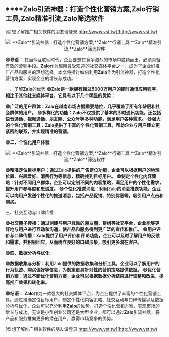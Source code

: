 ## ****Zalo**引流神器：打造个性化营销方案,**Zalo**行销工具,**Zalo**精准引流,**Zalo**筛选软件**

[😍想了解推广相关软件的朋友请登录 http://www.vst.tw](http://www.vst.tw)

 <center><img src="https://vst.tw/MP4/tuiguang/png/0.png" alt="**Zalo**引流神器：打造个性化营销方案,**Zalo**行销工具,**Zalo**精准引流,**Zalo**筛选软件"></center>

**😄导语：**
在当今互联网时代，企业要想在竞争激烈的市场中脱颖而出，必须具备有效的营销手段。**Zalo**作为越南最受欢迎的社交媒体平台之一，成为了企业们推广产品和服务的理想选择。本文将探讨如何利用**Zalo**作为引流神器，打造个性化营销方案，实现企业的增长与成功。

一、了解**Zalo**的优势
**😄**Zalo**是一款拥有超过5000万用户的即时通讯应用程序，相比于其他社交媒体平台，它具有以下几个明显的优势：**

**😄广泛的用户群体：**Zalo**在越南市场占据重要地位，几乎覆盖了所有年龄层和社会群体的用户。**
**😄多样化的功能：**Zalo**不仅提供了基本的即时通讯功能，还包括语音通话、视频通话、朋友圈、公众号等多种功能，满足用户各种需求。**
**😄强大的个性化营销工具：**Zalo**提供了丰富的个性化营销工具，帮助企业与用户建立更紧密的联系，并实现精准的营销。**

**😄二、个性化用户体验**

 <center><img src="https://vst.tw/MP4/tuiguang/png/3.png" alt="**Zalo**引流神器：打造个性化营销方案,**Zalo**行销工具,**Zalo**精准引流,**Zalo**筛选软件"></center>

**😄精准定位目标用户：通过**Zalo**提供的广告定位功能，企业可以根据用户的地理位置、兴趣爱好、消费行为等信息，精确找到目标用户。**
**😄制定个性化内容策略：针对不同用户群体，企业可以定制不同的内容策略，满足用户的个性化需求，提升用户参与度和忠诚度。**
**😄个性化推送消息：利用**Zalo**的消息推送功能，企业可以向用户发送个性化的推送消息，包括产品促销、特别优惠等，吸引用户点击和购买。**

三、社交互动与口碑传播

**😄社交圈子传播：通过创建与用户互动的朋友圈、群组等社交平台，企业能够更好地与用户进行互动和沟通，使产品和服务得到更广泛的宣传和推广。**
**😄用户评价与口碑传播：**Zalo**提供了用户评价和评论功能，企业可以及时了解用户的反馈和需求，并积极回应，从而树立良好的口碑形象，吸引更多潜在客户。**

**😄四、数据分析与优化**

**😄数据收集与分析：利用**Zalo**提供的数据收集和分析工具，企业可以了解用户的行为轨迹、购买偏好等信息，为制定更具针对性的营销策略提供依据。**
**😄优化营销方案：通过不断优化营销方案，企业可以根据数据分析结果进行调整和改进，提高推广效果和转化率。**

**😄结语：**
**Zalo**作为一款强大的社交媒体平台，为企业提供了丰富的个性化营销工具。通过准确定位目标用户、制定个性化内容策略、社交互动与口碑传播以及数据分析与优化，企业可以充分利用**Zalo**的优势，打造个性化营销方案，实现市场的增长与成功。无论是小型创业公司还是大型企业，都可以通过**Zalo**引流神器，将产品和服务推向更多的潜在用户，赢得市场竞争的优势。

[😍想了解推广相关软件的朋友请登录 http://www.vst.tw](http://www.vst.tw)



